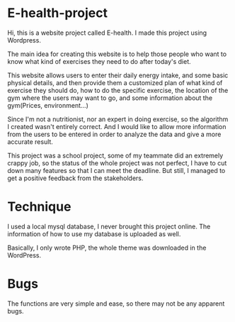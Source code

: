 # E-health-project
Hi, this is a website project called E-health. I made this project using Wordpress.

The main idea for creating this website is to help those people who want to know what kind of exercises they need to do after today's diet.

This website allows users to enter their daily energy intake, and some basic physical details, and then provide them a customized plan of what kind of exercise they should do, how to do the specific exercise, the location of the gym where the users may want to go, and some information about the gym(Prices, environment...)

Since I'm not a nutritionist, nor an expert in doing exercise, so the algorithm I created wasn't entirely correct. And I would like to allow more information from the users to be entered in order to analyze the data and give a more accurate result.

This project was a school project, some of my teammate did an extremely crappy job, so the status of the whole project was not perfect, I have to cut down many features so that I can meet the deadline. But still, I managed to get a positive feedback from the stakeholders.

# Technique
I used a local mysql database, I never brought this project online. The information of how to use my database is uploaded as well.

Basically, I only wrote PHP, the whole theme was downloaded in the WordPress.

# Bugs
The functions are very simple and ease, so there may not be any apparent bugs.
